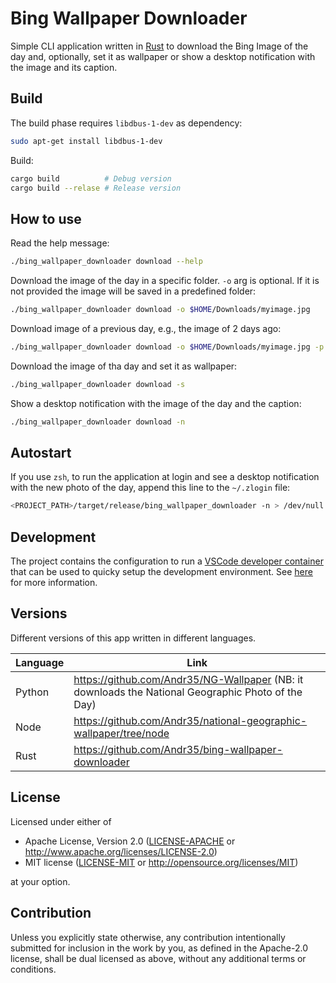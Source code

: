 # Bing Wallpaper Downloader

Simple CLI application written in [Rust](https://www.rust-lang.org/) to download
the Bing Image of the day and, optionally, set it as wallpaper or show a desktop
notification with the image and its caption.

## Build

The build phase requires `libdbus-1-dev` as dependency:

```bash
sudo apt-get install libdbus-1-dev
```

Build:

```bash
cargo build          # Debug version
cargo build --relase # Release version
```

## How to use

Read the help message:

```bash
./bing_wallpaper_downloader download --help 
```

Download the image of the day in a specific folder. `-o` arg is optional. If it
is not provided the image will be saved in a predefined folder:

```bash
./bing_wallpaper_downloader download -o $HOME/Downloads/myimage.jpg 
```

Download image of a previous day, e.g., the image of 2 days ago:

```bash
./bing_wallpaper_downloader download -o $HOME/Downloads/myimage.jpg -p 2
```

Download the image of tha day and set it as wallpaper:

```bash
./bing_wallpaper_downloader download -s
```

Show a desktop notification with the image of the day and the caption:

```bash
./bing_wallpaper_downloader download -n
```

## Autostart

If you use `zsh`, to run the application at login and see a desktop notification
with the new photo of the day, append this line to the `~/.zlogin` file:

```bash
<PROJECT_PATH>/target/release/bing_wallpaper_downloader -n > /dev/null &
```

## Development

The project contains the configuration to run a [VSCode developer
container](https://code.visualstudio.com/docs/remote/containers) that can be
used to quicky setup the development environment. See
[here](https://code.visualstudio.com/docs/remote/containers) for more
information.

## Versions

Different versions of this app written in different languages.

| Language | Link                                                                                                 |
| -------- | ---------------------------------------------------------------------------------------------------- |
| Python   | <https://github.com/Andr35/NG-Wallpaper> (NB: it downloads the National Geographic Photo of the Day) |
| Node     | <https://github.com/Andr35/national-geographic-wallpaper/tree/node>                                  |
| Rust     | <https://github.com/Andr35/bing-wallpaper-downloader>                                                |

## License

Licensed under either of

* Apache License, Version 2.0
   ([LICENSE-APACHE](LICENSE-APACHE) or <http://www.apache.org/licenses/LICENSE-2.0>)
* MIT license
   ([LICENSE-MIT](LICENSE-MIT) or <http://opensource.org/licenses/MIT>)

at your option.

## Contribution

Unless you explicitly state otherwise, any contribution intentionally submitted
for inclusion in the work by you, as defined in the Apache-2.0 license, shall be
dual licensed as above, without any additional terms or conditions.
